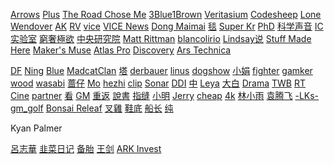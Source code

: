 [Arrows](https://www.youtube.com/channel/UC_9AeV5Riy9AsIJZEsnsCDw/videos) [Plus](https://www.youtube.com/channel/UCZNxe_9FQAK2Z3suwaZlwpQ/videos)  [The Road Chose Me](https://www.youtube.com/c/TheRoadChoseMe/videos)  [3Blue1Brown](https://www.youtube.com/channel/UCYO_jab_esuFRV4b17AJtAw)  [Veritasium](https://www.youtube.com/c/veritasium/videos)  [Codesheep](https://space.bilibili.com/384068749?from=search&seid=5866417079241395531)  [Lone](https://www.youtube.com/c/LEILoneCapital/videos)  [Wendover](https://www.youtube.com/channel/UC9RM-iSvTu1uPJb8X5yp3EQ) [AK](https://www.youtube.com/c/AkilaZhang/videos) [RV](https://www.realvision.com) [vice](https://www.youtube.com/c/VICE/videos)  [VICE News](https://www.youtube.com/channel/UCZaT_X_mc0BI-djXOlfhqWQ)  [Dong Maimai](https://www.youtube.com/channel/UC7L6UPsX9M2cw44kp1mgzvw)  [毯](https://www.youtube.com/channel/UCsM0kByuAhoNIIEQ4-F7FnA/videos) [Super Kr](https://www.youtube.com/channel/UCXV8c9V9rut6oRwZq5E9pZQ)  [PhD](https://space.bilibili.com/492459544?from=search&seid=10572589125746953510)  [科学声音](https://www.youtube.com/channel/UCUBhobCkTLhgfUNRAgHSYmw)  [IC实验室](https://www.youtube.com/channel/UCJ1zX4FZA15dwE2olLAO3-w) [窮奢極欲](https://www.youtube.com/channel/UCA0o60mhG0v2Eha8wSL3_Jw)  [中央研究院](https://www.youtube.com/channel/UCPk594oZYMU4Eak7By5wHyQ)  [Matt Rittman](https://www.youtube.com/channel/UCUK1Fz1o94JA1wI6I7yLT2Q)  [blancolirio](https://www.youtube.com/channel/UCphqjYZxxzjNbONVmY-0J7Q)  [Lindsay说](https://www.youtube.com/channel/UCilwQlk62k1z7aUEZPOB6yw)  [Stuff Made Here](https://www.youtube.com/channel/UCj1VqrHhDte54oLgPG4xpuQ)     [Maker's Muse](https://www.youtube.com/channel/UCxQbYGpbdrh-b2ND-AfIybg)   [Atlas Pro](https://www.youtube.com/channel/UCz1oFxMrgrQ82-276UCOU9w)  [Discovery](https://www.youtube.com/channel/UCsNBl_rgThimjxCyU0MAaPQ)  [Ars Technica](https://www.youtube.com/channel/UCCDU1fsmgvWljcW2aodfJsA)

[DF](https://www.youtube.com/user/DigitalFoundry/videos)  [Ning](https://www.youtube.com/channel/UCvUJ6BwgUGWBHuUd0cv546g/videos) [Blue](https://www.youtube.com/c/蓝毛说-主频道/videos)  [MadcatClan](https://www.youtube.com/channel/UC4P8jsqloj9e6eYCLz0yr7Q)  [塔](https://www.youtube.com/c/塔岛哥哥/videos) [derbauer](https://www.youtube.com/c/der8auer/videos) [linus](https://www.youtube.com/c/LinusTechTips/videos) [dogshow](https://www.youtube.com/c/看中国的狗哥DogChinaShow/videos) [小娟](https://www.youtube.com/channel/UCf8AtlC05TgL14YGaFJxdwg/videos) [fighter](https://www.youtube.com/c/鬥士工作室FighterStudioHk/videos) [gamker](https://www.youtube.com/channel/UCLgGLSFMZQB8c0WGcwE49Gw/videos)  [wood](https://www.youtube.com/channel/UCVPP95ckP1ZoXkdmeIu9nbw/videos)  [wasabi](https://www.youtube.com/c/哇萨比抓马WasabiDrama/videos) [蔷仔](https://www.youtube.com/channel/UC_Udz5R0NCgLTWbmn-QiWGA/videos) [Mo](https://www.youtube.com/channel/UC15Ho1KtZvrxhxe2TGPT9zA/videos)  [hezhi](https://www.youtube.com/channel/UCh1V3avE4NAzho1MImejaSA/videos) [clip](https://www.youtube.com/channel/UCUGJ-yKqQHl4FSZwUmGpiUg/videos) [Sonar](https://www.youtube.com/c/SONAR森纳映画/videos) [DDI](https://www.youtube.com/c/DailyDoseOfInternet/videos)  [中](https://www.youtube.com/channel/UCYjB6uufPeHSwuHs8wovLjg/videos)   [Leya](https://www.youtube.com/channel/UCiXJjvsRQEyT06x3YUwueVw/videos)   [大白](https://www.youtube.com/channel/UCPO6PmcKqwtCf3AskwCWyfg) [Drama](https://www.youtube.com/channel/UCwYJs4-yKmaALkLFX1uHFsw/videos) [TWB](https://www.youtube.com/c/TaiwanBar/videos) [RT](https://www.youtube.com/c/RTisme/videos) [Cine](https://www.youtube.com/channel/UC9RstyOVtTbP3Gb5oYZoTpQ/videos) [partner](https://v.qq.com/s/videoplus/1041304545)   [看](https://www.youtube.com/c/看电影了没/videos) [GM](https://www.youtube.com/channel/UCAD361kzRJ5FmC90LEMhDGg/videos)  [重返](https://www.youtube.com/channel/UCFBUUMIJB7g6FRZYpsFKFqA)   [說書](https://www.youtube.com/c/Herostory)  [指缝](https://www.youtube.com/channel/UCI1lmMzALehhqh_jVHfezng)  [小明](https://www.youtube.com/channel/UChWKdllN90B9C-2jVZlhOxQ/videos) [Jerry](https://www.youtube.com/channel/UCIfNeTkVAYjFR6wqOa_r5gg/videos) [cheap](https://www.youtube.com/c/cheapaoe/videos) [4k](https://www.youtube.com/channel/UCQ-JKqNo_T0yoeDZff1y7Kw/videos)  [林小雨](https://www.youtube.com/channel/UCD77bT34a71Z-2DTHoR_akw)  [袁腾飞](https://www.youtube.com/c/%E8%A2%81%E8%85%BE%E9%A3%9EYuanTengFei)   [-LKs-](https://space.bilibili.com/125526?from=search&seid=3358192605536529286)  [gm_golf](https://www.youtube.com/channel/UClljAz6ZKy0XeViKsohdjqA)   [Bonsai Releaf](https://www.youtube.com/channel/UClukAPmJjV0NGa_NpYIH8TA)    [叉雞](https://www.youtube.com/channel/UCB3pBfnruGVgbP1r5Ya2CEg)     [鞋底](https://www.youtube.com/channel/UCykqXntMvzpMeNPPkZWOD7A)   [船长](https://www.youtube.com/channel/UCUCycRb1bBBVOj-x96EfMNQ)  [纯](https://www.youtube.com/channel/UCIs3-LcOCdpiGve6yu1-Fug)

Kyan Palmer   

 [呂志華](https://www.youtube.com/channel/UCep6BJWdCRB08KMJnAKxzLw) [韭菜日记](https://www.youtube.com/channel/UCPzoTXqcM7uF_T1dqBqZiUw)  [备胎](https://www.youtube.com/channel/UC7RL3bksyvu7rH7T6KFFkjw) [王剑](https://www.youtube.com/channel/UC8UCbiPrm2zN9nZHKdTevZA) [ARK Invest](https://www.youtube.com/c/Arkinvest2015/videos) 

